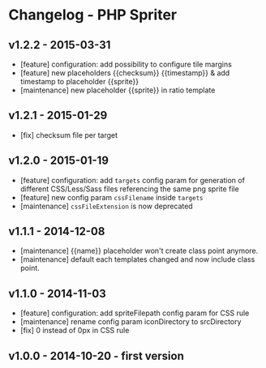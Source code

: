 # Changelog - PHP Spriter

## v1.2.2 - 2015-03-31

* [feature] configuration: add possibility to configure tile margins
* [feature] new placeholders {{checksum}} {{timestamp}} & add timestamp to placeholder {{sprite}}
* [maintenance] new placeholder {{sprite}} in ratio template

## v1.2.1 - 2015-01-29

* [fix] checksum file per target

## v1.2.0 - 2015-01-19

* [feature] configuration: add `targets` config param for generation of different CSS/Less/Sass files referencing the same png sprite file
* [feature] new config param `cssFilename` inside `targets`
* [maintenance] `cssFileExtension` is now deprecated

## v1.1.1 - 2014-12-08

* [maintenance] {{name}} placeholder won't create class point anymore.
* [maintenance] default each templates changed and now include class point.

## v1.1.0 - 2014-11-03

* [feature] configuration: add spriteFilepath config param for CSS rule
* [maintenance] rename config param iconDirectory to srcDirectory
* [fix] 0 instead of 0px in CSS rule

## v1.0.0 - 2014-10-20  - first version
